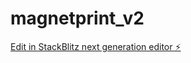 # magnetprint_v2

[Edit in StackBlitz next generation editor ⚡️](https://stackblitz.com/~/github.com/spacessoradm/magnetprint_v2)